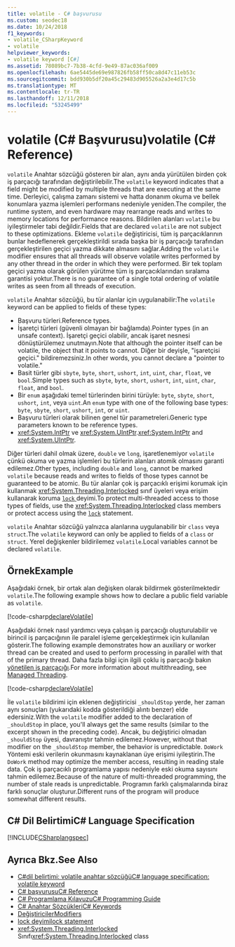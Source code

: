 ```yaml
---
title: volatile - C# başvurusu
ms.custom: seodec18
ms.date: 10/24/2018
f1_keywords:
- volatile_CSharpKeyword
- volatile
helpviewer_keywords:
- volatile keyword [C#]
ms.assetid: 78089bc7-7b38-4cfd-9e49-87ac036af009
ms.openlocfilehash: 6ae5445de69e987826fb58ff50ca8d47c11eb53c
ms.sourcegitcommit: bdd930b5df20a45c29483d905526a2a3e4d17c5b
ms.translationtype: MT
ms.contentlocale: tr-TR
ms.lasthandoff: 12/11/2018
ms.locfileid: "53245499"
---
```

# <a name="volatile-c-reference"></a><span data-ttu-id="c02e4-102">volatile (C# Başvurusu)</span><span class="sxs-lookup"><span data-stu-id="c02e4-102">volatile (C# Reference)</span></span>

<span data-ttu-id="c02e4-103">`volatile` Anahtar sözcüğü gösteren bir alan, aynı anda yürütülen birden çok iş parçacığı tarafından değiştirilebilir.</span><span class="sxs-lookup"><span data-stu-id="c02e4-103">The `volatile` keyword indicates that a field might be modified by multiple threads that are executing at the same time.</span></span> <span data-ttu-id="c02e4-104">Derleyici, çalışma zamanı sistemi ve hatta donanım okuma ve bellek konumlara yazma işlemleri performans nedeniyle yeniden.</span><span class="sxs-lookup"><span data-stu-id="c02e4-104">The compiler, the runtime system, and even hardware may rearrange reads and writes to memory locations for performance reasons.</span></span> <span data-ttu-id="c02e4-105">Bildirilen alanları `volatile` bu iyileştirmeler tabi değildir.</span><span class="sxs-lookup"><span data-stu-id="c02e4-105">Fields that are declared `volatile` are not subject to these optimizations.</span></span> <span data-ttu-id="c02e4-106">Ekleme `volatile` değiştiricisi, tüm iş parçacıklarının bunlar hedeflenerek gerçekleştirildi sırada başka bir iş parçacığı tarafından gerçekleştirilen geçici yazma dikkate almasını sağlar.</span><span class="sxs-lookup"><span data-stu-id="c02e4-106">Adding the `volatile` modifier ensures that all threads will observe volatile writes performed by any other thread in the order in which they were performed.</span></span> <span data-ttu-id="c02e4-107">Bir tek toplam geçici yazma olarak görülen yürütme tüm iş parçacıklarından sıralama garantisi yoktur.</span><span class="sxs-lookup"><span data-stu-id="c02e4-107">There is no guarantee of a single total ordering of volatile writes as seen from all threads of execution.</span></span>
  
<span data-ttu-id="c02e4-108">`volatile` Anahtar sözcüğü, bu tür alanlar için uygulanabilir:</span><span class="sxs-lookup"><span data-stu-id="c02e4-108">The `volatile` keyword can be applied to fields of these types:</span></span>  
  
- <span data-ttu-id="c02e4-109">Başvuru türleri.</span><span class="sxs-lookup"><span data-stu-id="c02e4-109">Reference types.</span></span>  
- <span data-ttu-id="c02e4-110">İşaretçi türleri (güvenli olmayan bir bağlamda).</span><span class="sxs-lookup"><span data-stu-id="c02e4-110">Pointer types (in an unsafe context).</span></span> <span data-ttu-id="c02e4-111">İşaretçi geçici olabilir, ancak işaret nesnesi dönüştürülemez unutmayın.</span><span class="sxs-lookup"><span data-stu-id="c02e4-111">Note that although the pointer itself can be volatile, the object that it points to cannot.</span></span> <span data-ttu-id="c02e4-112">Diğer bir deyişle, "işaretçisi geçici." bildiremezsiniz.</span><span class="sxs-lookup"><span data-stu-id="c02e4-112">In other words, you cannot declare a "pointer to volatile."</span></span>  
- <span data-ttu-id="c02e4-113">Basit türler gibi `sbyte`, `byte`, `short`, `ushort`, `int`, `uint`, `char`, `float`, ve `bool`.</span><span class="sxs-lookup"><span data-stu-id="c02e4-113">Simple types such as `sbyte`, `byte`, `short`, `ushort`, `int`, `uint`, `char`, `float`, and `bool`.</span></span>  
- <span data-ttu-id="c02e4-114">Bir `enum` aşağıdaki temel türlerinden birini türüyle: `byte`, `sbyte`, `short`, `ushort`, `int`, veya `uint`.</span><span class="sxs-lookup"><span data-stu-id="c02e4-114">An `enum` type with one of the following base types: `byte`, `sbyte`, `short`, `ushort`, `int`, or `uint`.</span></span>  
- <span data-ttu-id="c02e4-115">Başvuru türleri olarak bilinen genel tür parametreleri.</span><span class="sxs-lookup"><span data-stu-id="c02e4-115">Generic type parameters known to be reference types.</span></span>
- <span data-ttu-id="c02e4-116"><xref:System.IntPtr> ve <xref:System.UIntPtr>.</span><span class="sxs-lookup"><span data-stu-id="c02e4-116"><xref:System.IntPtr> and <xref:System.UIntPtr>.</span></span>  

<span data-ttu-id="c02e4-117">Diğer türleri dahil olmak üzere, `double` ve `long`, işaretlenemiyor `volatile` çünkü okuma ve yazma işlemleri bu türlerin alanları atomik olmasını garanti edilemez.</span><span class="sxs-lookup"><span data-stu-id="c02e4-117">Other types, including `double` and `long`, cannot be marked `volatile` because reads and writes to fields of those types cannot be guaranteed to be atomic.</span></span> <span data-ttu-id="c02e4-118">Bu tür alanlar çok iş parçacıklı erişimi korumak için kullanmak <xref:System.Threading.Interlocked> sınıf üyeleri veya erişim kullanarak koruma [ `lock` ](lock-statement.md) deyimi.</span><span class="sxs-lookup"><span data-stu-id="c02e4-118">To protect multi-threaded access to those types of fields, use the <xref:System.Threading.Interlocked> class members or protect access using the [`lock`](lock-statement.md) statement.</span></span>

<span data-ttu-id="c02e4-119">`volatile` Anahtar sözcüğü yalnızca alanlarına uygulanabilir bir `class` veya `struct`.</span><span class="sxs-lookup"><span data-stu-id="c02e4-119">The `volatile` keyword can only be applied to fields of a `class` or `struct`.</span></span> <span data-ttu-id="c02e4-120">Yerel değişkenler bildirilemez `volatile`.</span><span class="sxs-lookup"><span data-stu-id="c02e4-120">Local variables cannot be declared `volatile`.</span></span>
  
## <a name="example"></a><span data-ttu-id="c02e4-121">Örnek</span><span class="sxs-lookup"><span data-stu-id="c02e4-121">Example</span></span>

<span data-ttu-id="c02e4-122">Aşağıdaki örnek, bir ortak alan değişken olarak bildirmek gösterilmektedir `volatile`.</span><span class="sxs-lookup"><span data-stu-id="c02e4-122">The following example shows how to declare a public field variable as `volatile`.</span></span>  
  
[!code-csharp[declareVolatile](~/samples/snippets/csharp/language-reference/keywords/volatile/Program.cs#Declaration)]

<span data-ttu-id="c02e4-123">Aşağıdaki örnek nasıl yardımcı veya çalışan iş parçacığı oluşturulabilir ve birincil iş parçacığının ile paralel işleme gerçekleştirmek için kullanılan gösterir.</span><span class="sxs-lookup"><span data-stu-id="c02e4-123">The following example demonstrates how an auxiliary or worker thread can be created and used to perform processing in parallel with that of the primary thread.</span></span> <span data-ttu-id="c02e4-124">Daha fazla bilgi için ilgili çoklu iş parçacığı bakın [yönetilen iş parçacığı](../../../standard/threading/index.md).</span><span class="sxs-lookup"><span data-stu-id="c02e4-124">For more information about multithreading, see [Managed Threading](../../../standard/threading/index.md).</span></span>
  
[!code-csharp[declareVolatile](~/samples/snippets/csharp/language-reference/keywords/volatile/Program.cs#Volatile)]

<span data-ttu-id="c02e4-125">İle `volatile` bildirimi için eklenen değiştiricisi `_shouldStop` yerde, her zaman aynı sonuçları (yukarıdaki kodda gösterildiği alıntı benzer) elde edersiniz.</span><span class="sxs-lookup"><span data-stu-id="c02e4-125">With the `volatile` modifier added to the declaration of `_shouldStop` in place, you'll always get the same results (similar to the excerpt shown in the preceding code).</span></span> <span data-ttu-id="c02e4-126">Ancak, bu değiştirici olmadan `_shouldStop` üyesi, davranıştır tahmin edilemez.</span><span class="sxs-lookup"><span data-stu-id="c02e4-126">However, without that modifier on the `_shouldStop` member, the behavior is unpredictable.</span></span> <span data-ttu-id="c02e4-127">`DoWork` Yöntemi eski verilerin okunmasını kaynaklanan üye erişimi iyileştirin.</span><span class="sxs-lookup"><span data-stu-id="c02e4-127">The `DoWork` method may optimize the member access, resulting in reading stale data.</span></span> <span data-ttu-id="c02e4-128">Çok iş parçacıklı programlama yapısı nedeniyle eski okuma sayısını tahmin edilemez.</span><span class="sxs-lookup"><span data-stu-id="c02e4-128">Because of the nature of multi-threaded programming, the number of stale reads is unpredictable.</span></span> <span data-ttu-id="c02e4-129">Programın farklı çalışmalarında biraz farklı sonuçlar oluşturur.</span><span class="sxs-lookup"><span data-stu-id="c02e4-129">Different runs of the program will produce somewhat different results.</span></span>

## <a name="c-language-specification"></a><span data-ttu-id="c02e4-130">C# Dil Belirtimi</span><span class="sxs-lookup"><span data-stu-id="c02e4-130">C# Language Specification</span></span>

[!INCLUDE[CSharplangspec](~/includes/csharplangspec-md.md)]  
  
## <a name="see-also"></a><span data-ttu-id="c02e4-131">Ayrıca Bkz.</span><span class="sxs-lookup"><span data-stu-id="c02e4-131">See Also</span></span>

- [<span data-ttu-id="c02e4-132">C#dil belirtimi: volatile anahtar sözcüğü</span><span class="sxs-lookup"><span data-stu-id="c02e4-132">C# language specification: volatile keyword</span></span>](../../../../_csharplang/spec/classes.md#volatile-fields)
- [<span data-ttu-id="c02e4-133">C# başvurusu</span><span class="sxs-lookup"><span data-stu-id="c02e4-133">C# Reference</span></span>](../index.md)
- [<span data-ttu-id="c02e4-134">C# Programlama Kılavuzu</span><span class="sxs-lookup"><span data-stu-id="c02e4-134">C# Programming Guide</span></span>](../../programming-guide/index.md)
- [<span data-ttu-id="c02e4-135">C# Anahtar Sözcükleri</span><span class="sxs-lookup"><span data-stu-id="c02e4-135">C# Keywords</span></span>](index.md)
- [<span data-ttu-id="c02e4-136">Değiştiriciler</span><span class="sxs-lookup"><span data-stu-id="c02e4-136">Modifiers</span></span>](modifiers.md)
- [<span data-ttu-id="c02e4-137">lock deyimi</span><span class="sxs-lookup"><span data-stu-id="c02e4-137">lock statement</span></span>](lock-statement.md)
- <span data-ttu-id="c02e4-138"><xref:System.Threading.Interlocked> Sınıfı</span><span class="sxs-lookup"><span data-stu-id="c02e4-138"><xref:System.Threading.Interlocked> class</span></span>
